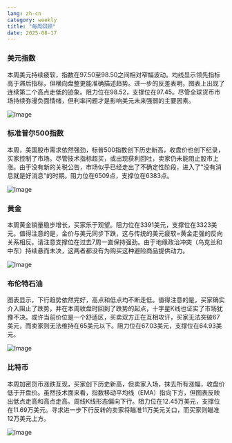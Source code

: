 ```yaml
---
lang: zh-cn
category: weekly
title: "每周回顾"
date: 2025-08-17
---
```


### 美元指数

本周美元持续疲软，指数在97.50至98.50之间相对窄幅波动。均线显示领先指标高于滞后指标，但横向盘整更能准确描述趋势。进一步的反差表明，图表上出现了连续第二个高点走低的迹象。阻力位在98.52，支撑位在97.45。尽管全球货币市场持续弥漫负面情绪，但利率问题才是影响美元未来强弱的主要因素。

![Image](https://markleighedu.github.io/img/Aug-2025/17-Aug-2025/usdindex.jpg)

### 标准普尔500指数

本周，美国股市需求依然强劲，标普500指数创下历史新高，收盘价也创下纪录，买家控制了市场。尽管技术指标超买，或出现获利回吐，卖家仍未能阻止股市上涨。由于没有新的关税公告，市场似乎已经走出了不确定性阶段，进入了"没有消息就是好消息"的时期。阻力位在6509点，支撑位在6383点。

![Image](https://markleighedu.github.io/img/Aug-2025/17-Aug-2025/sp500.jpg)

### 黄金

本周黄金销量稳步增长，买家乐于观望。阻力位在3391美元，支撑位在3323美元。值得注意的是，金价与美元同步下跌，这与传统的美元疲软=黄金走强的反向关系相反。请注意支撑位在过去7周一直保持强劲。由于地缘政治冲突（乌克兰和中东）持续悬而未决，这两者都没有为购买这种避险商品提供动力。

![Image](https://markleighedu.github.io/img/Aug-2025/17-Aug-2025/gold.jpg)

### 布伦特石油

图表显示，下行趋势依然完好，高点和低点均不断走低。值得注意的是，买家确实介入阻止了跌势，并在本周收盘时回到了跌势的起点，十字星K线也证实了市场犹豫不决。或许当前价位是一个舒适区，买卖双方正在互相攻讦，买家无法突破67美元，而卖家则无法维持在65美元以下。阻力位在67.03美元，支撑位在64.93美元。

![Image](https://markleighedu.github.io/img/Aug-2025/17-Aug-2025/brentoil.jpg)

### 比特币

本周加密货币涨跌互现，买家创下历史新高，但卖家入场，抹去所有涨幅，收盘价低于开盘价。虽然技术面来看，指数移动平均线（EMA）指向下方，但图表反映出低点走高和高点走高。周线K线形态偏向下行。阻力位在12.45万美元，支撑位在11.69万美元。寻求进一步下行反转的卖家将瞄准11万美元关口，而买家则瞄准12万美元上方。

![Image](https://markleighedu.github.io/img/Aug-2025/17-Aug-2025/bitcoin.jpg)

